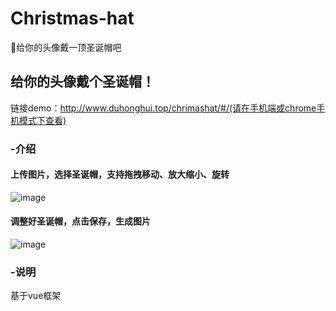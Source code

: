 # Christmas-hat
:santa:给你的头像戴一顶圣诞帽吧

## 给你的头像戴个圣诞帽！
链接demo：http://www.duhonghui.top/chrimashat/#/(请在手机端或chrome手机模式下查看)

### -介绍
#### 上传图片，选择圣诞帽，支持拖拽移动、放大缩小、旋转
![image](http://wx4.sinaimg.cn/mw690/a73bc6a1ly1fnng3ax69ug209m0g8gzh.gif)
#### 调整好圣诞帽，点击保存，生成图片
![image](http://wx3.sinaimg.cn/mw690/a73bc6a1ly1fnnezcryy8g20ao0g8q6w.gif)

### -说明
基于vue框架



